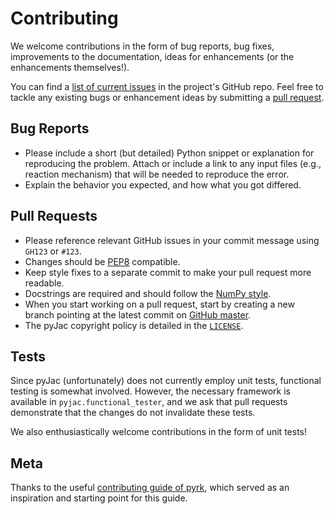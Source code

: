 # Contributing

We welcome contributions in the form of bug reports, bug fixes, improvements to the documentation, ideas for enhancements (or the enhancements themselves!).

You can find a [list of current issues](https://github.com/kyleniemeyer/pyJac/issues) in the project's GitHub repo. Feel free to tackle any existing bugs or enhancement ideas by submitting a [pull request](https://github.com/kyleniemeyer/pyJac/pulls).

## Bug Reports

 * Please include a short (but detailed) Python snippet or explanation for reproducing the problem. Attach or include a link to any input files (e.g., reaction mechanism) that will be needed to reproduce the error.
 * Explain the behavior you expected, and how what you got differed.

## Pull Requests

 * Please reference relevant GitHub issues in your commit message using `GH123` or `#123`.
 * Changes should be [PEP8](http://www.python.org/dev/peps/pep-0008/) compatible.
 * Keep style fixes to a separate commit to make your pull request more readable.
 * Docstrings are required and should follow the [NumPy style](http://sphinxcontrib-napoleon.readthedocs.io/en/latest/example_numpy.html#example-numpy).
 * When you start working on a pull request, start by creating a new branch pointing at the latest commit on [GitHub master](https://github.com/kyleniemeyer/pyJac/tree/master).
 * The pyJac copyright policy is detailed in the [`LICENSE`](https://github.com/kyleniemeyer/pyJac/blob/master/LICENSE).

## Tests

Since pyJac (unfortunately) does not currently employ unit tests, functional testing is somewhat involved. However, the necessary framework is available in `pyjac.functional_tester`, and we ask that pull requests demonstrate that the changes do not invalidate these tests.

We also enthusiastically welcome contributions in the form of unit tests!

## Meta

Thanks to the useful [contributing guide of pyrk](https://github.com/pyrk/pyrk/blob/master/CONTRIBUTING.md), which served as an inspiration and starting point for this guide.
